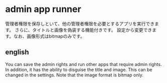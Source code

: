 # admin app runner
管理者権限を保存しといて、他の管理者権限を必要とするアプリを実行できます。
さらに、タイトルと画像を偽装する機能付きです。
設定から変更できます。なお、画像形式はbitmapのみです。
## english
You can save the admin rights and run other apps that require admin rights.
In addition, it has the ability to disguise the title and image.
This can be changed in the settings. Note that the image format is bitmap only.
